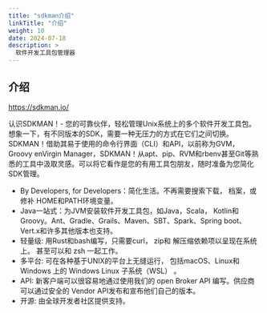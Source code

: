 ```yaml
---
title: "sdkman介绍"
linkTitle: "介绍"
weight: 10
date: 2024-07-18
description: >
  软件开发工具包管理器
---
```


## 介绍

https://sdkman.io/

认识SDKMAN！- 您的可靠伙伴，轻松管理Unix系统上的多个软件开发工具包。想象一下，有不同版本的SDK，需要一种无压力的方式在它们之间切换。SDKMAN！借助其易于使用的命令行界面（CLI）和API，以前称为GVM，Groovy enVirgin Manager，SDKMAN！从apt、pip、RVM和rbenv甚至Git等熟悉的工具中汲取灵感。可以将它看作是您的有用工具包朋友，随时准备为您简化SDK管理。


- By Developers, for Developers：简化生活。不再需要搜索下载， 档案，或修补 HOME和PATH环境变量。
- Java一站式：为JVM安装软件开发工具包，如Java，Scala， Kotlin和Groovy。Ant、Gradle、Grails、Maven、SBT、Spark、Spring boot、Vert.x和许多其他版本也支持。
- 轻量级: 用Rust和bash编写，只需要curl， zip和 解压缩依赖项以呈现在系统上。 甚至可以和 zsh 一起工作。
- 多平台: 可在各种基于UNIX的平台上无缝运行， 包括macOS、Linux和 Windows 上的 Windows Linux 子系统（WSL） 。
- API: 新客户端可以很容易地通过使用我们的 open Broker API 编写。供应商可以通过安全的 Vendor API发布和宣布他们自己的版本。
- 开源: 由全球开发者社区提供支持。